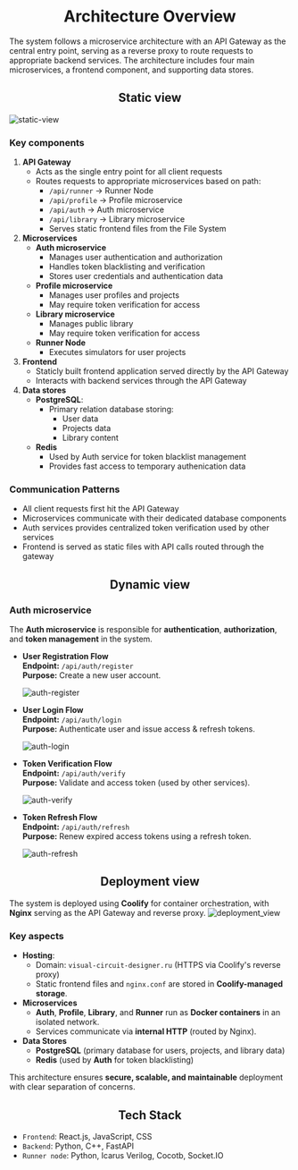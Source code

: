 # <div align="center">Architecture Overview</div>
The system follows a microservice architecture with an API Gateway as the central entry point, serving as a reverse proxy to route requests to appropriate backend services. The architecture includes four main microservices, a frontend component, and supporting data stores.
## <div align="center">Static view</div>
![static-view](./static-view/static-view.png)
### Key components
1) **API Gateway**
    - Acts as the single entry point for all client requests
    - Routes requests to appropriate microservices based on path:
        - `/api/runner` -> Runner Node
        - `/api/profile` -> Profile microservice
        - `/api/auth` -> Auth microservice
        - `/api/library` -> Library microservice
        - Serves static frontend files from the File System
2) **Microservices**
    - **Auth microservice**
        - Manages user authentication and authorization
        - Handles token blacklisting and verification
        - Stores user credentials and authentication data
    - **Profile microservice**
        - Manages user profiles and projects
        - May require token verification for access
    - **Library microservice**
        - Manages public library
        - May require token verification for access
    - **Runner Node**
        - Executes simulators for user projects
3) **Frontend**
    - Staticly built frontend application served directly by the API Gateway
    - Interacts with backend services through the API Gateway
4) **Data stores**
    - **PostgreSQL**:
        - Primary relation database storing:
            - User data
            - Projects data
            - Library content
    - **Redis**
        - Used by Auth service for token blacklist management
        - Provides fast access to temporary authenication data
### Communication Patterns
- All client requests first hit the API Gateway
- Microservices communicate with their dedicated database components
- Auth services provides centralized token verification used by other services
- Frontend is served as static files with API calls routed through the gateway

## <div align="center">Dynamic view</div>
### Auth microservice
The **Auth microservice** is responsible for **authentication**, **authorization**, and **token management** in the system.
- **User Registration Flow**\
  **Endpoint:** `/api/auth/register`\
  **Purpose:** Create a new user account.

  ![auth-register](./dynamic-view/auth-register.png)
- **User Login Flow**\
  **Endpoint:** `/api/auth/login`\
  **Purpose:** Authenticate user and issue access & refresh tokens.

  ![auth-login](./dynamic-view/auth-login.png)
- **Token Verification Flow**\
  **Endpoint:** `/api/auth/verify`\
  **Purpose:** Validate and access token (used by other services).

  ![auth-verify](./dynamic-view/auth-verify.png)
- **Token Refresh Flow**\
  **Endpoint:** `/api/auth/refresh`\
  **Purpose:** Renew expired access tokens using a refresh token.

  ![auth-refresh](./dynamic-view/auth-refresh.png)

## <div align="center"> Deployment view </div>
The system is deployed using **Coolify** for container orchestration, with **Nginx** serving as the API Gateway and reverse proxy.
![deployment_view](./deployment-view/delpoyment-view.png)
### Key aspects
- **Hosting**:
    - Domain: `visual-circuit-designer.ru` (HTTPS via Coolify's reverse proxy)
    - Static frontend files and `nginx.conf` are stored in **Coolify-managed storage**.
- **Microservices**
    - **Auth**, **Profile**, **Library**, and **Runner** run as **Docker containers** in an isolated network.
    - Services communicate via **internal HTTP** (routed by Nginx).
- **Data Stores**
    - **PostgreSQL** (primary database for users, projects, and library data)
    - **Redis** (used by **Auth** for token blacklisting)

This architecture ensures **secure, scalable, and maintainable** deployment with clear separation of concerns.

## <div align="center">Tech Stack</div>
<ul>
  <li><code>Frontend</code>: React.js, JavaScript, CSS</li>
  <li><code>Backend</code>: Python, C++, FastAPI</li>
  <li><code>Runner node</code>: Python, Icarus Verilog, Cocotb, Socket.IO</li>
</ul>
